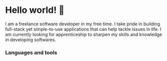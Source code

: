# Hello world! 👋

I am a freelance software developer in my free time. I take pride in building full-stack yet simple-to-use applications that can help tackle issues in life. I am currently looking for apprenticeship to sharpen my skills and knowledge in developing softwares.

### Languages and tools

<!--
**ronho7/ronho7** is a ✨ _special_ ✨ repository because its `README.md` (this file) appears on your GitHub profile.

Here are some ideas to get you started:

- 🔭 I’m currently working on ...
- 🌱 I’m currently learning ...
- 👯 I’m looking to collaborate on ...
- 🤔 I’m looking for help with ...
- 💬 Ask me about ...
- 📫 How to reach me: ...
- 😄 Pronouns: ...
- ⚡ Fun fact: ...
-->
